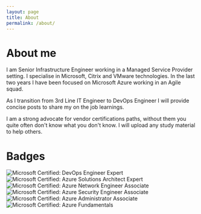 ```yaml
---
layout: page
title: About
permalink: /about/
---
```


# About me

I am Senior Infrastructure Engineer working in a Managed Service Provider setting. 
I specialise in Microsoft, Citrix and VMware technologies.
In the last two years I have been focused on Microsoft Azure working in an Agile squad.

As I transition from 3rd Line IT Engineer to DevOps Engineer I will provide concise posts to share my on the job learnings. 

I am a strong advocate for vendor certifications paths, without them you quite often don't know what you don't know. I will upload any study material to help others.

# Badges
![Microsoft Certified: DevOps Engineer Expert](/badges/microsoft-certified-devops-engineer-expert114x114.png)
![Microsoft Certified: Azure Solutions Architect Expert](/badges/microsoft-certified-azure-solutions-architect-expert138x138.png)
![Microsoft Certified: Azure Network Engineer Associate](/badges/microsoft-certified-azure-network-engineer-associate114x114.png)
![Microsoft Certified: Azure Security Engineer Associate](/badges/microsoft-certified-azure-security-engineer-associate114x114.png)
![Microsoft Certified: Azure Administrator Associate](/badges/microsoft-certified-azure-administrator-associate114x114.png)
![Microsoft Certified: Azure Fundamentals](/badges/microsoft-certified-azure-fundamentals114x114.png)